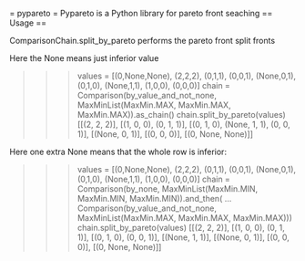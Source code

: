 
= pypareto =
Pypareto is a Python library for pareto front seaching
== Usage ==

ComparisonChain.split_by_pareto performs the pareto front split fronts

Here the None means just inferior value
>>> values = [(0,None,None), (2,2,2), (0,1,1), (0,0,1), (None,0,1), (0,1,0), (None,1,1), (1,0,0), (0,0,0)]
>>> chain = Comparison(by_value_and_not_none, MaxMinList(MaxMin.MAX, MaxMin.MAX, MaxMin.MAX)).as_chain()
>>> chain.split_by_pareto(values)
[[(2, 2, 2)], [(1, 0, 0), (0, 1, 1)], [(0, 1, 0), (None, 1, 1), (0, 0, 1)], [(None, 0, 1)], [(0, 0, 0)], [(0, None, None)]]

Here one extra None means that the whole row is inferior:
>>> values = [(0,None,None), (2,2,2), (0,1,1), (0,0,1), (None,0,1), (0,1,0), (None,1,1), (1,0,0), (0,0,0)]
>>> chain =  Comparison(by_none, MaxMinList(MaxMin.MIN, MaxMin.MIN, MaxMin.MIN)).and_then(
...    Comparison(by_value_and_not_none, MaxMinList(MaxMin.MAX, MaxMin.MAX, MaxMin.MAX)))
>>> chain.split_by_pareto(values)
[[(2, 2, 2)], [(1, 0, 0), (0, 1, 1)], [(0, 1, 0), (0, 0, 1)], [(None, 1, 1)], [(None, 0, 1)], [(0, 0, 0)], [(0, None, None)]]
